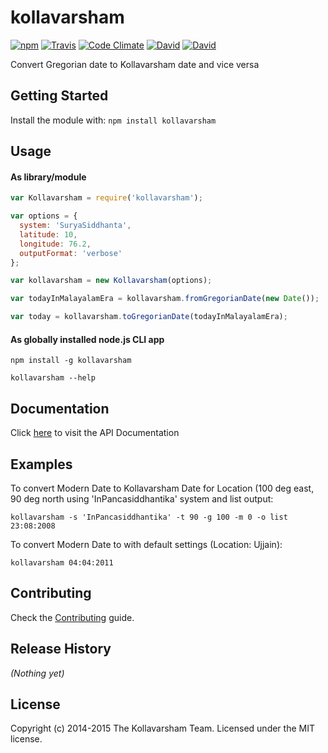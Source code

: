 # kollavarsham 

[![npm](https://img.shields.io/npm/v/kollavarsham.svg)](https://www.npmjs.com/package/kollavarsham) [![Travis](https://img.shields.io/travis/kollavarsham/kollavarsham-nodejs.svg)](https://travis-ci.org/kollavarsham/kollavarsham-nodejs) [![Code Climate](https://img.shields.io/codeclimate/github/kollavarsham/kollavarsham-nodejs.svg)](https://codeclimate.com/github/kollavarsham/kollavarsham-nodejs) [![David](https://img.shields.io/david/kollavarsham/kollavarsham-nodejs.svg)](https://david-dm.org/kollavarsham/kollavarsham-nodejs) [![David](https://img.shields.io/david/dev/kollavarsham/kollavarsham-nodejs.svg)](https://david-dm.org/kollavarsham/kollavarsham-nodejs#info=devDependencies&view=table)

Convert Gregorian date to Kollavarsham date and vice versa

## Getting Started
Install the module with: `npm install kollavarsham`

## Usage

#### As library/module

```javascript
var Kollavarsham = require('kollavarsham');

var options = {
  system: 'SuryaSiddhanta',
  latitude: 10,
  longitude: 76.2,
  outputFormat: 'verbose'
};

var kollavarsham = new Kollavarsham(options);

var todayInMalayalamEra = kollavarsham.fromGregorianDate(new Date());

var today = kollavarsham.toGregorianDate(todayInMalayalamEra);
```

#### As globally installed node.js CLI app

```plain
npm install -g kollavarsham

kollavarsham --help
```

## Documentation
Click [here](http://kollavarsham.org/kollavarsham-nodejs) to visit the API Documentation

## Examples
To convert Modern Date to Kollavarsham Date for Location (100 deg east, 90 deg north using 'InPancasiddhantika' system and list output:

```
kollavarsham -s 'InPancasiddhantika' -t 90 -g 100 -m 0 -o list 23:08:2008
```

To convert Modern Date to with default settings (Location: Ujjain):

```
kollavarsham 04:04:2011
```

## Contributing
Check the [Contributing](CONTRIBUTING.md) guide.

## Release History
_(Nothing yet)_

## License
Copyright (c) 2014-2015 The Kollavarsham Team. Licensed under the MIT license.
